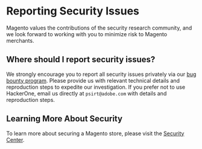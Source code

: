 # Reporting Security Issues

Magento values the contributions of the security research community, and we look forward to working with you to minimize risk to Magento merchants. 

## Where should I report security issues?

We strongly encourage you to report all security issues privately via our [bug bounty program](https://hackerone.com/magento).  Please provide us with relevant technical details and reproduction steps to expedite our investigation.  If you prefer not to use HackerOne, email us directly at `psirt@adobe.com` with details and reproduction steps.  

## Learning More About Security
To learn more about securing a Magento store, please visit the [Security Center](https://magento.com/security).
